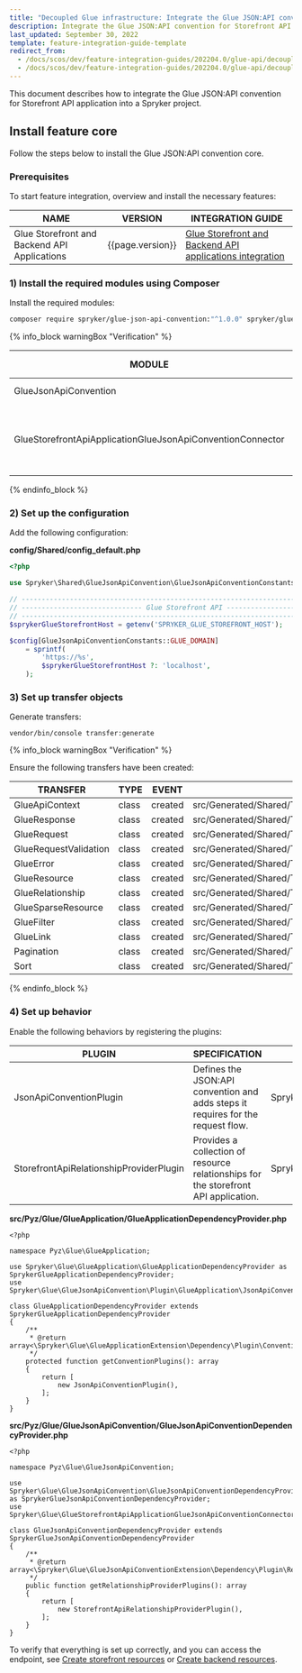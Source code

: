 ```yaml
---
title: "Decoupled Glue infrastructure: Integrate the Glue JSON:API convention"
description: Integrate the Glue JSON:API convention for Storefront API application into a Spryker project.
last_updated: September 30, 2022
template: feature-integration-guide-template
redirect_from:
  - /docs/scos/dev/feature-integration-guides/202204.0/glue-api/decoupled-glue-infrastructure/glue-api-json-api-convention-integration.html
  - /docs/scos/dev/feature-integration-guides/202204.0/glue-api/decoupled-glue-infrastructure/glue-api-json-api-convention-integration.html
---
```


This document describes how to integrate the Glue JSON:API convention for Storefront API application into a Spryker project.

## Install feature core

Follow the steps below to install the Glue JSON:API convention core.

### Prerequisites

To start feature integration, overview and install the necessary features:

| NAME           | VERSION           | INTEGRATION GUIDE |
| -------------- | ----------------- | ----------------- |
| Glue Storefront and Backend API Applications | {{page.version}} | [Glue Storefront and Backend API applications integration](/docs/scos/dev/migration-concepts/migrate-to-decoupled-glue-infrastructure/decoupled-glue-infrastructure-integrate-storefront-and-backend-glue-api-applications.html) |

### 1) Install the required modules using Composer

Install the required modules:

```bash
composer require spryker/glue-json-api-convention:"^1.0.0" spryker/glue-storefront-api-application-glue-json-api-convention-connector:"^1.0.0" --update-with-dependencies
```

{% info_block warningBox "Verification" %}

| MODULE | EXPECTED DIRECTORY |
| --- | --- |
| GlueJsonApiConvention | vendor/spryker/glue-json-api-convention |
| GlueStorefrontApiApplicationGlueJsonApiConventionConnector | vendor/spryker/glue-storefront-api-application-glue-json-api-convention-connector |

{% endinfo_block %}

### 2) Set up the configuration

Add the following configuration:

**config/Shared/config\_default.php**

```php
<?php

use Spryker\Shared\GlueJsonApiConvention\GlueJsonApiConventionConstants;

// ----------------------------------------------------------------------------
// ------------------------------ Glue Storefront API -------------------------------
// ----------------------------------------------------------------------------
$sprykerGlueStorefrontHost = getenv('SPRYKER_GLUE_STOREFRONT_HOST');

$config[GlueJsonApiConventionConstants::GLUE_DOMAIN]
    = sprintf(
        'https://%s',
        $sprykerGlueStorefrontHost ?: 'localhost',
    );
```

### 3) Set up transfer objects

Generate transfers:

```
vendor/bin/console transfer:generate
```

{% info_block warningBox "Verification" %}

Ensure the following transfers have been created:

| TRANSFER | TYPE | EVENT | PATH |
| --- | --- | --- | --- |
| GlueApiContext | class | created | src/Generated/Shared/Transfer/GlueApiContextTransfer.php |
| GlueResponse | class | created | src/Generated/Shared/Transfer/GlueResponseTransfer.php |
| GlueRequest | class | created | src/Generated/Shared/Transfer/GlueRequestTransfer.php |
| GlueRequestValidation | class | created | src/Generated/Shared/Transfer/GlueRequestValidationTransfer.php |
| GlueError | class | created | src/Generated/Shared/Transfer/GlueErrorTransfer.php |
| GlueResource | class | created | src/Generated/Shared/Transfer/GlueResourceTransfer.php |
| GlueRelationship | class | created | src/Generated/Shared/Transfer/GlueRelationshipTransfer.php |
| GlueSparseResource | class | created | src/Generated/Shared/Transfer/GlueSparseResourceTransfer.php |
| GlueFilter | class | created | src/Generated/Shared/Transfer/GlueFilterTransfer.php |
| GlueLink | class | created | src/Generated/Shared/Transfer/GlueLinkTransfer.php |
| Pagination | class | created | src/Generated/Shared/Transfer/PaginationTransfer.php |
| Sort | class | created | src/Generated/Shared/Transfer/SortTransfer.php |

{% endinfo_block %}

### 4) Set up behavior

Enable the following behaviors by registering the plugins:

| PLUGIN | SPECIFICATION | NAMESPACE |
| --- | --- | --- |
| JsonApiConventionPlugin | Defines the JSON:API convention and adds steps it requires for the request flow. | Spryker\\Glue\\GlueJsonApiConvention\\Plugin\\GlueApplication |
| StorefrontApiRelationshipProviderPlugin | Provides a collection of resource relationships for the storefront API application. | Spryker\\Glue\\GlueStorefrontApiApplicationGlueJsonApiConventionConnector\\Plugin\\GlueStorefrontApiApplication |

**src/Pyz/Glue/GlueApplication/GlueApplicationDependencyProvider.php**

```
<?php

namespace Pyz\Glue\GlueApplication;

use Spryker\Glue\GlueApplication\GlueApplicationDependencyProvider as SprykerGlueApplicationDependencyProvider;
use Spryker\Glue\GlueJsonApiConvention\Plugin\GlueApplication\JsonApiConventionPlugin;

class GlueApplicationDependencyProvider extends SprykerGlueApplicationDependencyProvider
{
    /**
     * @return array<\Spryker\Glue\GlueApplicationExtension\Dependency\Plugin\ConventionPluginInterface>
     */
    protected function getConventionPlugins(): array
    {
        return [
            new JsonApiConventionPlugin(),
        ];
    }
}
```

**src/Pyz/Glue/GlueJsonApiConvention/GlueJsonApiConventionDependencyProvider.php**

```
<?php

namespace Pyz\Glue\GlueJsonApiConvention;

use Spryker\Glue\GlueJsonApiConvention\GlueJsonApiConventionDependencyProvider as SprykerGlueJsonApiConventionDependencyProvider;
use Spryker\Glue\GlueStorefrontApiApplicationGlueJsonApiConventionConnector\Plugin\GlueStorefrontApiApplication\StorefrontApiRelationshipProviderPlugin;

class GlueJsonApiConventionDependencyProvider extends SprykerGlueJsonApiConventionDependencyProvider
{
    /**
     * @return array<\Spryker\Glue\GlueJsonApiConventionExtension\Dependency\Plugin\RelationshipProviderPluginInterface>
     */
    public function getRelationshipProviderPlugins(): array
    {
        return [
            new StorefrontApiRelationshipProviderPlugin(),
        ];
    }
}
```

To verify that everything is set up correctly, and you can access the endpoint, see [Create storefront resources](/docs/scos/dev/glue-api-guides/{{page.version}}/routing/create-storefront-resources.html) or [Create backend resources](/docs/scos/dev/glue-api-guides/{{page.version}}/routing/create-backend-resources.html).
